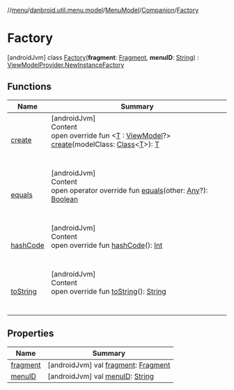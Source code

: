 //[menu](../../../../index.md)/[danbroid.util.menu.model](../../../index.md)/[MenuModel](../../index.md)/[Companion](../index.md)/[Factory](index.md)



# Factory  
 [androidJvm] class [Factory](index.md)(**fragment**: [Fragment](https://developer.android.com/reference/kotlin/androidx/fragment/app/Fragment.html), **menuID**: [String](https://kotlinlang.org/api/latest/jvm/stdlib/kotlin/-string/index.html)) : [ViewModelProvider.NewInstanceFactory](https://developer.android.com/reference/kotlin/androidx/lifecycle/ViewModelProvider.NewInstanceFactory.html)   


## Functions  
  
|  Name|  Summary| 
|---|---|
| [create](create.md)| [androidJvm]  <br>Content  <br>open override fun <[T](create.md) : [ViewModel](https://developer.android.com/reference/kotlin/androidx/lifecycle/ViewModel.html)?> [create](create.md)(modelClass: [Class](https://docs.oracle.com/javase/8/docs/api/java/lang/Class.html)<[T](create.md)>): [T](create.md)  <br><br><br>
| [equals](../../../../danbroid.util.menu.ui/-menu-item-diff-callback/index.md#kotlin/Any/equals/#kotlin.Any?/PointingToDeclaration/)| [androidJvm]  <br>Content  <br>open operator override fun [equals](../../../../danbroid.util.menu.ui/-menu-item-diff-callback/index.md#kotlin/Any/equals/#kotlin.Any?/PointingToDeclaration/)(other: [Any](https://kotlinlang.org/api/latest/jvm/stdlib/kotlin/-any/index.html)?): [Boolean](https://kotlinlang.org/api/latest/jvm/stdlib/kotlin/-boolean/index.html)  <br><br><br>
| [hashCode](../../../../danbroid.util.menu.ui/-menu-item-diff-callback/index.md#kotlin/Any/hashCode/#/PointingToDeclaration/)| [androidJvm]  <br>Content  <br>open override fun [hashCode](../../../../danbroid.util.menu.ui/-menu-item-diff-callback/index.md#kotlin/Any/hashCode/#/PointingToDeclaration/)(): [Int](https://kotlinlang.org/api/latest/jvm/stdlib/kotlin/-int/index.html)  <br><br><br>
| [toString](../../../../danbroid.util.menu.ui/-menu-item-diff-callback/index.md#kotlin/Any/toString/#/PointingToDeclaration/)| [androidJvm]  <br>Content  <br>open override fun [toString](../../../../danbroid.util.menu.ui/-menu-item-diff-callback/index.md#kotlin/Any/toString/#/PointingToDeclaration/)(): [String](https://kotlinlang.org/api/latest/jvm/stdlib/kotlin/-string/index.html)  <br><br><br>


## Properties  
  
|  Name|  Summary| 
|---|---|
| [fragment](index.md#danbroid.util.menu.model/MenuModel.Companion.Factory/fragment/#/PointingToDeclaration/)|  [androidJvm] val [fragment](index.md#danbroid.util.menu.model/MenuModel.Companion.Factory/fragment/#/PointingToDeclaration/): [Fragment](https://developer.android.com/reference/kotlin/androidx/fragment/app/Fragment.html)   <br>
| [menuID](index.md#danbroid.util.menu.model/MenuModel.Companion.Factory/menuID/#/PointingToDeclaration/)|  [androidJvm] val [menuID](index.md#danbroid.util.menu.model/MenuModel.Companion.Factory/menuID/#/PointingToDeclaration/): [String](https://kotlinlang.org/api/latest/jvm/stdlib/kotlin/-string/index.html)   <br>

